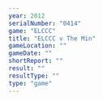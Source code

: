 ```yaml
---
year: 2012
serialNumber: "0414" 
game: "ELCCC"
title: "ELCCC v The Min"
gameLocation: ""
gameDate: ""
shortReport: ""
result: ""
resultType: ""
type: "game"
---
```

